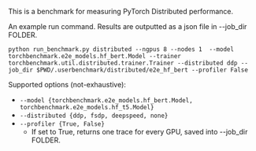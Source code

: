 This is a benchmark for measuring PyTorch Distributed performance. 

An example run command. Results are outputted as a json file in --job_dir FOLDER.
```
python run_benchmark.py distributed --ngpus 8 --nodes 1  --model torchbenchmark.e2e_models.hf_bert.Model --trainer torchbenchmark.util.distributed.trainer.Trainer --distributed ddp --job_dir $PWD/.userbenchmark/distributed/e2e_hf_bert --profiler False
```
Supported options (not-exhaustive):
* `--model {torchbenchmark.e2e_models.hf_bert.Model, torchbenchmark.e2e_models.hf_t5.Model}`  
* `--distributed {ddp, fsdp, deepspeed, none}`
* `--profiler {True, False}`
  * If set to True, returns one trace for every GPU, saved into --job_dir FOLDER.

